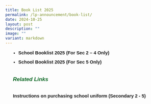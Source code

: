 ```yaml
---
title: Book List 2025
permalink: /lp-announcement/book-list/
date: 2024-10-25
layout: post
description: ""
image: ""
variant: markdown
---
```

<ul style="margin-top:-5px;">
	<li style="font-size:14.5px; line-height:2;margin-left:17px;font-family:sans-serif;"><a href="https://drive.google.com/file/d/1vuoxU9Ca9AtaEVDCQW_X0UkTqD4CA_pn/view?usp=sharing" style="font-size:14.5px; line-height:1.5;font-family:sans-serif;font-weight:bold;text-decoration: none;">School Booklist 2025 (For Sec 2 – 4 Only)</a></li>
	
<li style="font-size:14.5px; line-height:2;margin-left:17px;font-family:sans-serif;"><a href="https://drive.google.com/file/d/1T4gbGu-fYIQ1TX1o0TRO8ZU9B0MW8Be-/view?usp=sharing" style="font-size:14.5px; line-height:1.5;font-family:sans-serif;font-weight:bold;text-decoration: none;">School Booklist 2025 (For Sec 5 Only)</a></li>

<h6 style="color:#0B6623;font-family:sans-serif;font-weight:bold;margin-top:30px;"><strong style="font-family:sans-serif;font-size:17px;color:#0B6623;">Related Links</strong></h6>
	<a href="https://drive.google.com/file/d/1__J9lfkEvVQZ7ZAgASIxLBQOmC854ntP/view?usp=sharing" style="font-size:14.5px; line-height:1.5;font-family:sans-serif;font-weight:bold;text-decoration: none;">Instructions on purchasing school uniform (Secondary 2 - 5)</a></ul>